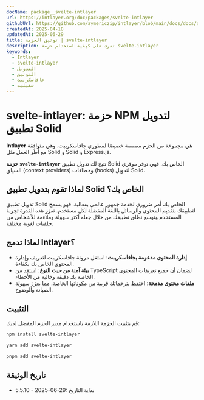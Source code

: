 ```yaml
---
docName: package__svelte-intlayer
url: https://intlayer.org/doc/packages/svelte-intlayer
githubUrl: https://github.com/aymericzip/intlayer/blob/main/docs/docs/ar/packages/svelte-intlayer/index.md
createdAt: 2025-04-18
updatedAt: 2025-06-29
title: توثيق الحزمة | svelte-intlayer
description: تعرف على كيفية استخدام حزمة svelte-intlayer
keywords:
  - Intlayer
  - svelte-intlayer
  - التدويل
  - التوثيق
  - جافاسكريبت
  - سفيليت
---
```


# svelte-intlayer: حزمة NPM لتدويل تطبيق Solid

**Intlayer** هي مجموعة من الحزم مصممة خصيصًا لمطوري جافاسكريبت. وهي متوافقة مع أُطُر العمل مثل Solid و Solid و Express.js.

**حزمة `svelte-intlayer`** تتيح لك تدويل تطبيق Solid الخاص بك. فهي توفر موفري السياق (context providers) وخطافات (hooks) لتدويل Solid.

## لماذا تقوم بتدويل تطبيق Solid الخاص بك؟

تدويل تطبيق Solid الخاص بك أمر ضروري لخدمة جمهور عالمي بفعالية. فهو يسمح لتطبيقك بتقديم المحتوى والرسائل باللغة المفضلة لكل مستخدم. تعزز هذه القدرة تجربة المستخدم وتوسع نطاق تطبيقك من خلال جعله أكثر سهولة وملاءمة للأشخاص من خلفيات لغوية مختلفة.

## لماذا تدمج Intlayer؟

- **إدارة المحتوى مدعومة بجافاسكريبت**: استغل مرونة جافاسكريبت لتعريف وإدارة المحتوى الخاص بك بكفاءة.
- **بيئة آمنة من حيث النوع**: استفد من TypeScript لضمان أن جميع تعريفات المحتوى الخاصة بك دقيقة وخالية من الأخطاء.
- **ملفات محتوى مدمجة**: احتفظ بترجماتك قريبة من مكوناتها الخاصة، مما يعزز سهولة الصيانة والوضوح.

## التثبيت

قم بتثبيت الحزمة اللازمة باستخدام مدير الحزم المفضل لديك:

```bash packageManager="npm"
npm install svelte-intlayer
```

```bash packageManager="yarn"
yarn add svelte-intlayer
```

```bash packageManager="pnpm"
pnpm add svelte-intlayer
```

## تاريخ الوثيقة

- 5.5.10 - 2025-06-29: بداية التاريخ
